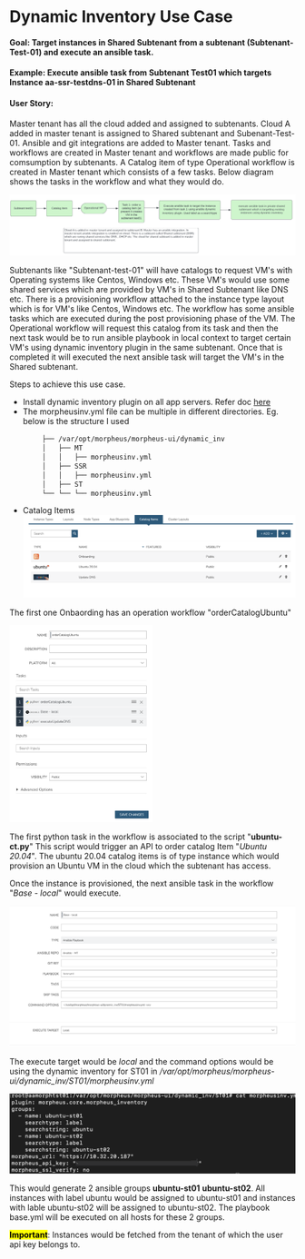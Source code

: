 # Dynamic Inventory Use Case

#### Goal: Target instances in Shared Subtenant from a subtenant (Subtenant-Test-01) and execute an ansible task.

#### Example: Execute ansible task from Subtenant Test01 which targets Instance aa-ssr-testdns-01 in Shared Subtenant

#### User Story:
Master tenant has all the cloud added and assigned to subtenants. Cloud A added in master tenant is assigned to Shared subtenant and Subenant-Test-01. Ansible and git integrations are added to Master tenant. Tasks and workflows are created in Master tenant and workflows are made public for comsumption by subtenants. A Catalog item of type Operational workflow is created in Master tenant which consists of a few tasks. Below diagram shows the tasks in the workflow and what they would do.

![Workflow](/src/DI01.png?raw=true "Workflow")

Subtenants like "Subtenant-test-01" will have catalogs to request VM's with Operating systems like Centos, Windows etc. These VM's would use some shared services which are provided by VM's in Shared Subtenant like DNS etc. There is a provisioning workflow attached to the instance type layout which is for VM's like Centos, Windows etc. The workflow has some ansible tasks which are executed during the post provisioning phase of the VM. The Operational workflow will request this catalog from its task and then the next task would be to run ansible playbook in local context to target certain VM's using dynamic inventory plugin in the same subtenant. Once that is completed it will executed the next ansible task will target the VM's in the Shared subtenant.


Steps to achieve this use case.

- Install dynamic inventory plugin on all app servers. Refer doc [here](https://github.com/gomorpheus/ansible-collection-morpheus-core#readme)
- The morpheusinv.yml file can be multiple in different directories. Eg. below is the structure I used
```
        ├── /var/opt/morpheus/morpheus-ui/dynamic_inv
        │   ├── MT
        │   │   ├── morpheusinv.yml
        │   ├── SSR
        │   │   ├── morpheusinv.yml
        │   ├── ST
        └── └── └── morpheusinv.yml
```

- Catalog Items
![Catalog Items](/src/catalogItems.png?raw=true "Catalog Items")

The first one Onbaording has an operation workflow "orderCatalogUbuntu"

<img src="/src/ocUbuntu.png" alt="Catalog Ubuntu VM" width="50%"/>

The first python task in the workflow is associated to the script "**ubuntu-ct.py**" This script would trigger an API to order catalog Item "*Ubuntu 20.04*". The ubuntu 20.04 catalog items is of type instance which would provision an Ubuntu VM in the cloud which the subtenant has access. 

Once the instance is provisioned, the next ansible task in the workflow "*Base - local*" would execute. 

![Ansible task for Subtenant-Test-01](/src/baseLocal.png?raw=true "Base Local")

The execute target would be *local* and the command options would be using the dynamic inventory for ST01 in */var/opt/morpheus/morpheus-ui/dynamic_inv/ST01/morpheusinv.yml*

![ST inventory file](/src/STinv.png?raw=true "Invenory file")

This would generate 2 ansible groups **ubuntu-st01** **ubuntu-st02**. All instances with label ubuntu would be assigned to ubuntu-st01 and instances with lable ubuntu-st02 will be assigned to ubuntu-st02. The playbook base.yml will be executed on all hosts for these 2 groups.

<mark style="background-color: #FFFF00">**Important**</mark>: Instances would be fetched from the tenant of which the user api key belongs to.